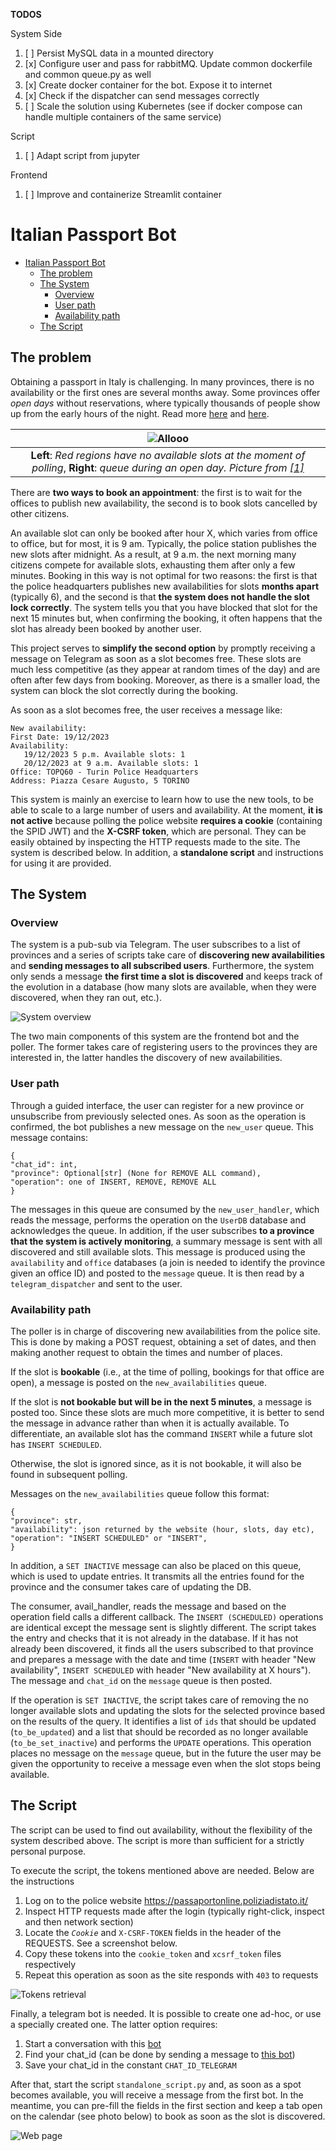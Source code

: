 **TODOS**

System Side

1. [ ] Persist MySQL data in a mounted directory
2. [x] Configure user and pass for rabbitMQ. Update common dockerfile and common queue.py as well
3. [x] Create docker container for the bot. Expose it to internet
4. [x] Check if the dispatcher can send messages correctly
5. [ ] Scale the solution using Kubernetes (see if docker compose can handle multiple containers of the same service)

Script
1. [ ] Adapt script from jupyter

Frontend
1. [ ] Improve and containerize Streamlit container


# Italian Passport Bot

<!-- TOC -->
* [Italian Passport Bot](#italian-passport-bot)
  * [The problem](#the-problem)
  * [The System](#the-system)
    * [Overview](#overview)
    * [User path](#user-path)
    * [Availability path](#availability-path)
  * [The Script](#the-script)
<!-- TOC -->

## The problem

Obtaining a passport in Italy is challenging. In many provinces, there is no availability 
or the first ones are several months away. 
Some provinces offer *open days* without reservations,
where typically thousands of people show up from the early hours of the night. Read more [here](https://www.lastampa.it/torino/2023/01/28/news/passaporti_ufficio_code-12609734/) and [here](https://www.rainews.it/tgr/piemonte/video/2023/10/a-torino-passaporto-in-20-giorni-ma-e-ancora-caos-per-la-domanda--dff5c3e4-6801-405f-9cd2-fd1e7c7cbe5d.html).

|                                                                                            ![Allooo](assets/passport.png)                                                                                             | 
|:---------------------------------------------------------------------------------------------------------------------------------------------------------------------------------------------------------------------:| 
| **Left**: *Red regions have no available slots at the moment of polling*, **Right**: *queue during an open day. Picture from [[1]](https://www.lastampa.it/torino/2023/01/28/news/passaporti_ufficio_code-12609734/)* |



There are **two ways to book an appointment**: the first is to wait for the offices to publish new availability,
the second is to book slots cancelled by other citizens.

An available slot can only be booked after hour X, 
which varies from office to office, but for most, it is 9 am.
Typically, the police station publishes the new slots after midnight. As a result, at 9 a.m. the next morning many citizens compete for available slots, exhausting them after only a few minutes. 
Booking in this way is not optimal for two reasons: the first is that the police headquarters publishes new availabilities for slots **months apart** (typically 6), and the second is that **the system does not handle the slot lock correctly**. 
The system tells you that you have blocked that slot for the next 15 minutes but, when confirming the booking, it often happens that the slot has already been booked by another user.

This project serves to **simplify the second option** by promptly receiving a message on Telegram as soon as a slot becomes free. 
These slots are much less competitive (as they appear at random times of the day) and are often after few days from booking. 
Moreover, as there is a smaller load, the system can block the slot correctly during the booking.

As soon as a slot becomes free, the user receives a message like:
```
New availability:
First Date: 19/12/2023
Availability:
   19/12/2023 5 p.m. Available slots: 1
   20/12/2023 at 9 a.m. Available slots: 1
Office: TOPQ60 - Turin Police Headquarters
Address: Piazza Cesare Augusto, 5 TORINO
```

This system is mainly an exercise to learn how to use the new tools, to be able to scale to a large number of users and availability.
At the moment, **it is not active** because polling the police website **requires a cookie** (containing the SPID JWT) and the **X-CSRF token**, which are personal. 
They can be easily obtained by inspecting the HTTP requests made to the site.
The system is described below. In addition, a **standalone script** and instructions for using it are provided.

## The System
### Overview
The system is a pub-sub via Telegram. 
The user subscribes to a list of provinces and a series of scripts take care of **discovering new availabilities** and **sending messages to all subscribed users**. 
Furthermore, the system only sends a message **the first time a slot is discovered** and keeps track of the evolution in a database (how many slots are available, when they were discovered, when they ran out, etc.).

<picture>
  <source media="(prefers-color-scheme: dark)" srcset="./assets/SystemDark.png">
  <img alt="System overview" src="./assets/SystemLight.png">
</picture>

The two main components of this system are the frontend bot and the poller. The former takes care of registering users to the provinces they are interested in, the latter handles the discovery of new availabilities.

### User path

Through a guided interface, the user can register for a new province or unsubscribe from previously selected ones. 
As soon as the operation is confirmed, the bot publishes a new message on the `new_user` queue. This message contains:
```
{
"chat_id": int, 
"province": Optional[str] (None for REMOVE ALL command), 
"operation": one of INSERT, REMOVE, REMOVE ALL
}
```

The messages in this queue are consumed by the `new_user_handler`, which reads the message, performs the operation on the `UserDB` database and acknowledges the queue. 
In addition, if the user subscribes **to a province that the system is actively monitoring**, a summary message is sent with all discovered and still available slots. 
This message is produced using the `availability` and `office` databases (a join is needed to identify the province given an office ID) 
and posted to the `message` queue. It is then read by a `telegram_dispatcher` and sent to the user.

### Availability path

The poller is in charge of discovering new availabilities from the police site. 
This is done by making a POST request, obtaining a set of dates, and then making another request to obtain the times and number of places. 

If the slot is **bookable** (i.e., at the time of polling, bookings for that office are open), 
a message is posted on the `new_availabilities` queue. 

If the slot is **not bookable but will be in the next 5 minutes**, a message is posted too. 
Since these slots are much more competitive, it is better to send the message in advance rather than when 
it is actually available. To differentiate, an available slot has the command `INSERT` while a future slot has `INSERT SCHEDULED`.

Otherwise, the slot is ignored since, as it is not bookable, it will also be found in subsequent polling.

Messages on the `new_availabilities` queue follow this format:

```
{
"province": str,
"availability": json returned by the website (hour, slots, day etc),
"operation": "INSERT SCHEDULED" or "INSERT",
}
```

In addition, a `SET INACTIVE` message can also be placed on this queue, which is used to update entries.
It transmits all the entries found for the province and the consumer takes care of updating the DB.

The consumer, avail_handler, reads the message and based on the operation field calls a different callback.
The `INSERT (SCHEDULED)` operations are identical except the message sent is slightly different. 
The script takes the entry and checks that it is not already in the database. 
If it has not already been discovered, it finds all the users subscribed to that province and prepares a message with the date and time 
(`INSERT` with header "New availability", `INSERT SCHEDULED` with header "New availability at X hours"). 
The message and `chat_id` on the `message` queue is then posted.

If the operation is `SET INACTIVE`, the script takes care of removing the no longer available slots 
and updating the slots for the selected province based on the results of the query. 
It identifies a list of `ids` that should be updated (`to_be_updated`) and a list 
that should be recorded as no longer available (`to_be_set_inactive`) and performs the `UPDATE` operations. 
This operation places no message on the `message` queue, but in the future the user may be given the opportunity to receive a message even when the slot stops being available.




## The Script

The script can be used to find out availability, without the flexibility of the system described above.
The script is more than sufficient for a strictly personal purpose.

To execute the script, the tokens mentioned above are needed. Below are the instructions

1. Log on to the police website https://passaportonline.poliziadistato.it/
2. Inspect HTTP requests made after the login (typically right-click, inspect and then network section)
3. Locate the _`Cookie`_ and `X-CSRF-TOKEN` fields in the header of the REQUESTS. See a screenshot below.
4. Copy these tokens into the `cookie_token` and `xcsrf_token` files respectively
5. Repeat this operation as soon as the site responds with `403` to requests


![Tokens retrieval](assets/tokens.png)



Finally, a telegram bot is needed. It is possible to create one ad-hoc, or use a specially created one. 
The latter option requires:

1. Start a conversation with this [bot](https://t.me/ModynBot)
2. Find your chat_id (can be done by sending a message to [this bot](https://t.me/myidbot))
3. Save your chat_id in the constant `CHAT_ID_TELEGRAM`

After that, start the script `standalone_script.py` and, as soon as a spot becomes available, 
you will receive a message from the first bot. 
In the meantime, you can pre-fill the fields in the first section and keep a tab open on the calendar (see photo below) 
to book as soon as the slot is discovered.

![Web page](assets/page.png)

